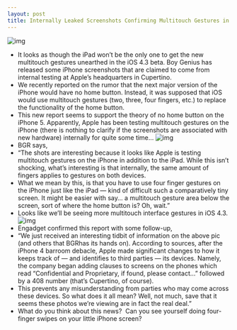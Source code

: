 ```yaml
---
layout: post
title: Internally Leaked Screenshots Confirming Multitouch Gestures in iOS 4.3
---
```

![img](http://media.idownloadblog.com/wp-content/uploads/2011/01/BGR-Exclusive-iOS-4.3-Gestures.jpeg)
* It looks as though the iPad won’t be the only one to get the new multitouch gestures unearthed in the iOS 4.3 beta. Boy Genius has released some iPhone screenshots that are claimed to come from internal testing at Apple’s headquarters in Cupertino.
* We recently reported on the rumor that the next major version of the iPhone would have no home button. Instead, it was supposed that iOS would use multitouch gestures (two, three, four fingers, etc.) to replace the functionality of the home button.
* This new report seems to support the theory of no home button on the iPhone 5. Apparently, Apple has been testing multitouch gestures on the iPhone (there is nothing to clarify if the screenshots are associated with new hardware) internally for quite some time…
![img](http://media.idownloadblog.com/wp-content/uploads/2011/01/BGR-Exclusive-iOS-Version-4.3-Beta.jpeg)
* BGR says,
* “The shots are interesting because it looks like Apple is testing multitouch gestures on the iPhone in addition to the iPad. While this isn’t shocking, what’s interesting is that internally, the same amount of fingers applies to gestures on both devices.
* What we mean by this, is that you have to use four finger gestures on the iPhone just like the iPad — kind of difficult such a comparatively tiny screen. It might be easier with say… a multitouch gesture area below the screen, sort of where the home button is? Oh, wait.”
* Looks like we’ll be seeing more multitouch interface gestures in iOS 4.3.
![img](http://media.idownloadblog.com/wp-content/uploads/2011/01/BGR-Exclusive-iOS-4.3-LockScreen.jpeg)
* Engadget confirmed this report with some follow-up,
* “We just received an interesting tidbit of information on the above pic (and others that BGRhas its hands on). According to sources, after the iPhone 4 barroom debacle, Apple made significant changes to how it keeps track of — and identifies to third parties — its devices. Namely, the company began adding clauses to screens on the phones which read “Confidential and Proprietary, if found, please contact…” followed by a 408 number (that’s Cupertino, of course).
* This prevents any misunderstanding from parties who may come across these devices. So what does it all mean? Well, not much, save that it seems these photos we’re viewing are in fact the real deal.”
* What do you think about this news?  Can you see yourself doing four-finger swipes on your little iPhone screen?

